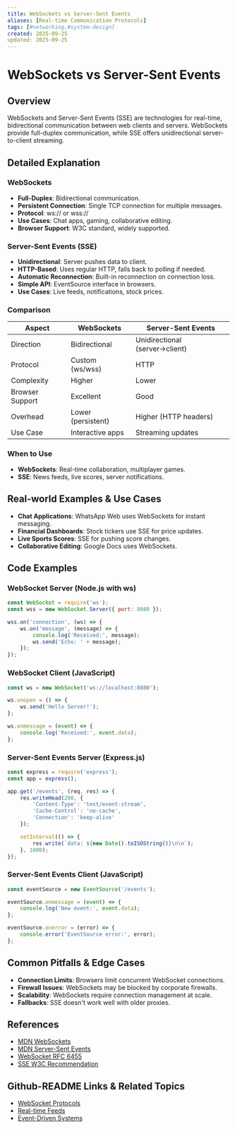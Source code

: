 ```yaml
---
title: WebSockets vs Server-Sent Events
aliases: [Real-time Communication Protocols]
tags: [#networking,#system-design]
created: 2025-09-25
updated: 2025-09-25
---
```


# WebSockets vs Server-Sent Events

## Overview

WebSockets and Server-Sent Events (SSE) are technologies for real-time, bidirectional communication between web clients and servers. WebSockets provide full-duplex communication, while SSE offers unidirectional server-to-client streaming.

## Detailed Explanation

### WebSockets

- **Full-Duplex**: Bidirectional communication.
- **Persistent Connection**: Single TCP connection for multiple messages.
- **Protocol**: ws:// or wss://
- **Use Cases**: Chat apps, gaming, collaborative editing.
- **Browser Support**: W3C standard, widely supported.

### Server-Sent Events (SSE)

- **Unidirectional**: Server pushes data to client.
- **HTTP-Based**: Uses regular HTTP, falls back to polling if needed.
- **Automatic Reconnection**: Built-in reconnection on connection loss.
- **Simple API**: EventSource interface in browsers.
- **Use Cases**: Live feeds, notifications, stock prices.

### Comparison

| Aspect | WebSockets | Server-Sent Events |
|--------|------------|-------------------|
| Direction | Bidirectional | Unidirectional (server→client) |
| Protocol | Custom (ws/wss) | HTTP |
| Complexity | Higher | Lower |
| Browser Support | Excellent | Good |
| Overhead | Lower (persistent) | Higher (HTTP headers) |
| Use Case | Interactive apps | Streaming updates |

### When to Use

- **WebSockets**: Real-time collaboration, multiplayer games.
- **SSE**: News feeds, live scores, server notifications.

## Real-world Examples & Use Cases

- **Chat Applications**: WhatsApp Web uses WebSockets for instant messaging.
- **Financial Dashboards**: Stock tickers use SSE for price updates.
- **Live Sports Scores**: SSE for pushing score changes.
- **Collaborative Editing**: Google Docs uses WebSockets.

## Code Examples

### WebSocket Server (Node.js with ws)

```javascript
const WebSocket = require('ws');
const wss = new WebSocket.Server({ port: 8080 });

wss.on('connection', (ws) => {
    ws.on('message', (message) => {
        console.log('Received:', message);
        ws.send('Echo: ' + message);
    });
});
```

### WebSocket Client (JavaScript)

```javascript
const ws = new WebSocket('ws://localhost:8080');

ws.onopen = () => {
    ws.send('Hello Server!');
};

ws.onmessage = (event) => {
    console.log('Received:', event.data);
};
```

### Server-Sent Events Server (Express.js)

```javascript
const express = require('express');
const app = express();

app.get('/events', (req, res) => {
    res.writeHead(200, {
        'Content-Type': 'text/event-stream',
        'Cache-Control': 'no-cache',
        'Connection': 'keep-alive'
    });

    setInterval(() => {
        res.write(`data: ${new Date().toISOString()}\n\n`);
    }, 1000);
});
```

### Server-Sent Events Client (JavaScript)

```javascript
const eventSource = new EventSource('/events');

eventSource.onmessage = (event) => {
    console.log('New event:', event.data);
};

eventSource.onerror = (error) => {
    console.error('EventSource error:', error);
};
```

## Common Pitfalls & Edge Cases

- **Connection Limits**: Browsers limit concurrent WebSocket connections.
- **Firewall Issues**: WebSockets may be blocked by corporate firewalls.
- **Scalability**: WebSockets require connection management at scale.
- **Fallbacks**: SSE doesn't work well with older proxies.

## References

- [MDN WebSockets](https://developer.mozilla.org/en-US/docs/Web/API/WebSockets_API)
- [MDN Server-Sent Events](https://developer.mozilla.org/en-US/docs/Web/API/Server-sent_events)
- [WebSocket RFC 6455](https://tools.ietf.org/html/rfc6455)
- [SSE W3C Recommendation](https://www.w3.org/TR/eventsource/)

## Github-README Links & Related Topics

- [WebSocket Protocols](websocket-protocols/README.md)
- [Real-time Feeds](real-time-feeds/README.md)
- [Event-Driven Systems](event-driven-systems/README.md)
